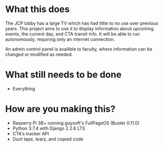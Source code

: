 # What this does
The JCP lobby has a large TV which has had little to no use over previous years. This project aims to use it to display
information about upcoming events, the current day, and CTA transit info. It will be able to run autonomously, requiring
only an internet connection.

An admin control panel is availible to faculty, where information can be changed or modified as needed.

# What still needs to be done
- Everything

# How are you making this?
- Rasperry Pi 3B+ running guysoft's FullPageOS (Buster 0.11.0)
- Python 3.7.4 with Django 2.2.6 LTS
- CTA's tracker API
- Duct tape, tears, and copied code
